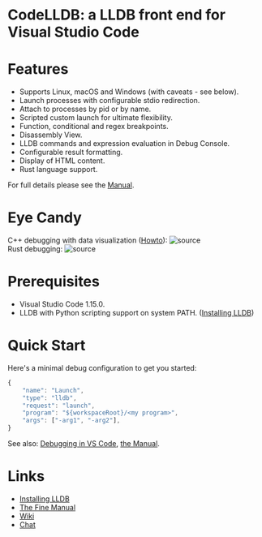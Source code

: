 CodeLLDB: a LLDB front end for Visual Studio Code
=================================================

# Features
- Supports Linux, macOS and Windows (with caveats - see below).
- Launch processes with configurable stdio redirection.
- Attach to processes by pid or by name.
- Scripted custom launch for ultimate flexibility.
- Function, conditional and regex breakpoints.
- Disassembly View.
- LLDB commands and expression evaluation in Debug Console.
- Configurable result formatting.
- Display of HTML content.
- Rust language support.

For full details please see the [Manual](https://github.com/vadimcn/vscode-lldb/blob/master/MANUAL.md).

# Eye Candy

C++ debugging with data visualization ([Howto](https://github.com/vadimcn/vscode-lldb/wiki/Data-visualization)):
![source](https://github.com/vadimcn/vscode-lldb/raw/master/images/plotting.png)
<br>
Rust debugging:
![source](https://github.com/vadimcn/vscode-lldb/raw/master/images/source.png)

# Prerequisites
- Visual Studio Code 1.15.0.
- LLDB with Python scripting support on system PATH. ([Installing LLDB](#installing-lldb))

# Quick Start
Here's a minimal debug configuration to get you started:
```javascript
{
    "name": "Launch",
    "type": "lldb",
    "request": "launch",
    "program": "${workspaceRoot}/<my program>",
    "args": ["-arg1", "-arg2"],
}
```

See also: [Debugging in VS Code](https://code.visualstudio.com/docs/editor/debugging), [the Manual](https://github.com/vadimcn/vscode-lldb/blob/master/MANUAL.md).

# Links
- [Installing LLDB](https://github.com/vadimcn/vscode-lldb/wiki/Installing-LLDB)
- [The Fine Manual](https://github.com/vadimcn/vscode-lldb/blob/master/MANUAL.md)
- [Wiki](https://github.com/vadimcn/vscode-lldb/wiki)
- [Chat](https://gitter.im/vscode-lldb/QnA)
